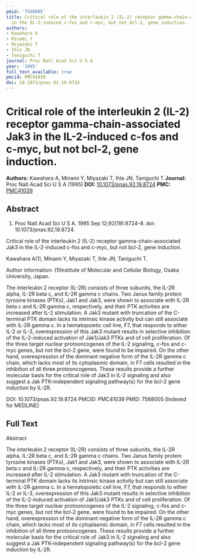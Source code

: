 ```yaml
---
pmid: '7568005'
title: Critical role of the interleukin 2 (IL-2) receptor gamma-chain-associated Jak3
  in the IL-2-induced c-fos and c-myc, but not bcl-2, gene induction.
authors:
- Kawahara A
- Minami Y
- Miyazaki T
- Ihle JN
- Taniguchi T
journal: Proc Natl Acad Sci U S A
year: '1995'
full_text_available: true
pmcid: PMC41039
doi: 10.1073/pnas.92.19.8724
---
```


# Critical role of the interleukin 2 (IL-2) receptor gamma-chain-associated Jak3 in the IL-2-induced c-fos and c-myc, but not bcl-2, gene induction.
**Authors:** Kawahara A, Minami Y, Miyazaki T, Ihle JN, Taniguchi T
**Journal:** Proc Natl Acad Sci U S A (1995)
**DOI:** [10.1073/pnas.92.19.8724](https://doi.org/10.1073/pnas.92.19.8724)
**PMC:** [PMC41039](https://www.ncbi.nlm.nih.gov/pmc/articles/PMC41039/)

## Abstract

1. Proc Natl Acad Sci U S A. 1995 Sep 12;92(19):8724-8. doi: 
10.1073/pnas.92.19.8724.

Critical role of the interleukin 2 (IL-2) receptor gamma-chain-associated Jak3 
in the IL-2-induced c-fos and c-myc, but not bcl-2, gene induction.

Kawahara A(1), Minami Y, Miyazaki T, Ihle JN, Taniguchi T.

Author information:
(1)Institute of Molecular and Cellular Biology, Osaka University, Japan.

The interleukin 2 receptor (IL-2R) consists of three subunits, the IL-2R alpha, 
IL-2R beta c, and IL-2R gamma c chains. Two Janus family protein tyrosine 
kinases (PTKs), Jak1 and Jak3, were shown to associate with IL-2R beta c and 
IL-2R gamma c, respectively, and their PTK activities are increased after IL-2 
stimulation. A Jak3 mutant with truncation of the C-terminal PTK domain lacks 
its intrinsic kinase activity but can still associate with IL-2R gamma c. In a 
hematopoietic cell line, F7, that responds to either IL-2 or IL-3, 
overexpression of this Jak3 mutant results in selective inhibition of the 
IL-2-induced activation of Jak1/Jak3 PTKs and of cell proliferation. Of the 
three target nuclear protooncogenes of the IL-2 signaling, c-fos and c-myc 
genes, but not the bcl-2 gene, were found to be impaired. On the other hand, 
overexpression of the dominant negative form of the IL-2R gamma c chain, which 
lacks most of its cytoplasmic domain, in F7 cells resulted in the inhibition of 
all three protooncogenes. These results provide a further molecular basis for 
the critical role of Jak3 in IL-2 signaling and also suggest a Jak 
PTK-independent signaling pathway(s) for the bcl-2 gene induction by IL-2R.

DOI: 10.1073/pnas.92.19.8724
PMCID: PMC41039
PMID: 7568005 [Indexed for MEDLINE]

## Full Text

Abstract

The interleukin 2 receptor (IL-2R) consists of three subunits, the IL-2R alpha, IL-2R beta c, and IL-2R gamma c chains. Two Janus family protein tyrosine kinases (PTKs), Jak1 and Jak3, were shown to associate with IL-2R beta c and IL-2R gamma c, respectively, and their PTK activities are increased after IL-2 stimulation. A Jak3 mutant with truncation of the C-terminal PTK domain lacks its intrinsic kinase activity but can still associate with IL-2R gamma c. In a hematopoietic cell line, F7, that responds to either IL-2 or IL-3, overexpression of this Jak3 mutant results in selective inhibition of the IL-2-induced activation of Jak1/Jak3 PTKs and of cell proliferation. Of the three target nuclear protooncogenes of the IL-2 signaling, c-fos and c-myc genes, but not the bcl-2 gene, were found to be impaired. On the other hand, overexpression of the dominant negative form of the IL-2R gamma c chain, which lacks most of its cytoplasmic domain, in F7 cells resulted in the inhibition of all three protooncogenes. These results provide a further molecular basis for the critical role of Jak3 in IL-2 signaling and also suggest a Jak PTK-independent signaling pathway(s) for the bcl-2 gene induction by IL-2R.
